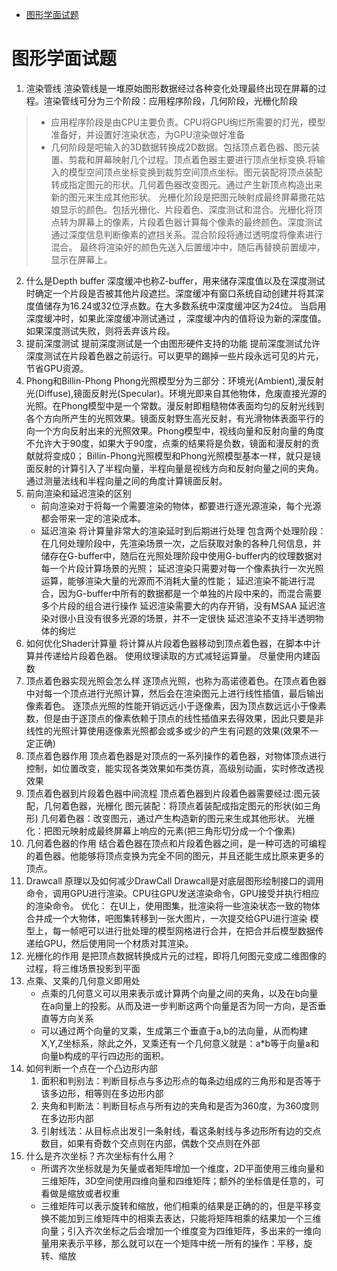 - [图形学面试题](#图形学面试题)

# 图形学面试题
1.  渲染管线
渲染管线是一堆原始图形数据经过各种变化处理最终出现在屏幕的过程。渲染管线可分为三个阶段：应用程序阶段，几何阶段，光栅化阶段
> * 应用程序阶段是由CPU主要负责。CPU将GPU绚烂所需要的灯光，模型准备好，并设置好渲染状态，为GPU渲染做好准备
> * 几何阶段是吧输入的3D数据转换成2D数据。包括顶点着色器、图元装置、剪裁和屏幕映射几个过程。顶点着色器主要进行顶点坐标变换.将输入的模型空间顶点坐标变换到裁剪空间顶点坐标。图元装配将顶点装配转成指定图元的形状。几何着色器改变图元。通过产生新顶点构造出来新的图元来生成其他形状。
> 光栅化阶段是把图元映射成最终屏幕撒花姑娘显示的颜色。包括光栅化、片段着色、深度测试和混合。光栅化将顶点转为屏幕上的像素，片段着色器计算每个像素的最终颜色。深度测试通过深度信息判断像素的遮挡关系。混合阶段将通过透明度将像素进行混合。
> 最终将渲染好的颜色先送入后置缓冲中，随后再替换前置缓冲，显示在屏幕上。

2. 什么是Depth buffer
   深度缓冲也称Z-buffer，用来储存深度值以及在深度测试时确定一个片段是否被其他片段遮拦。深度缓冲有窗口系统自动创建并将其深度值储存为16.24或32位浮点数。在大多数系统中深度缓冲区为24位。
   当启用深度缓冲时，如果此深度缓冲测试通过 ，深度缓冲内的值将设为新的深度值。如果深度测试失败，则将丢弃该片段。
3. 提前深度测试
   提前深度测试是一个由图形硬件支持的功能
    提前深度测试允许深度测试在片段着色器之前运行。可以更早的踢掉一些片段永远可见的片元，节省GPU资源。
4. Phong和Billin-Phong
   Phong光照模型分为三部分：环境光(Ambient),漫反射光(Diffuse),镜面反射光(Specular)。环境光即来自其他物体，危废直接光源的光照。在Phong模型中是一个常数。漫反射即粗糙物体表面均匀的反射光线到各个方向所产生的光照效果。镜面反射野生高光反射，有光滑物体表面平行的向一个方向反射出来的光照效果。Phong模型中，视线向量和反射向量的角度不允许大于90度，如果大于90度，点乘的结果将是负数，镜面和漫反射的贡献就将变成0；
   Billin-Phong光照模型和Phong光照模型基本一样，就只是镜面反射的计算引入了半程向量，半程向量是视线方向和反射向量之间的夹角。通过测量法线和半程向量之间的角度计算镜面反射。
5. 前向渲染和延迟渲染的区别
   * 前向渲染对于将每一个需要渲染的物体，都要进行逐光源渲染，每个光源都会带来一定的渲染成本。
   * 延迟渲染
        将计算量非常大的渲染延时到后期进行处理
        包含两个处理阶段：在几何处理阶段中，先渲染场景一次，之后获取对象的各种几何信息，并储存在G-buffer中，随后在光照处理阶段中使用G-buffer内的纹理数据对每一个片段计算场景的光照；
        延迟渲染只需要对每一个像素执行一次光照运算，能够渲染大量的光源而不消耗大量的性能；
        延迟渲染不能进行混合，因为G-buffer中所有的数据都是一个单独的片段中来的，而混合需要多个片段的组合进行操作
        延迟渲染需要大的内存开销，没有MSAA
        延迟渲染对很小且没有很多光源的场景，并不一定很快
        延迟渲染不支持半透明物体的绚烂
6. 如何优化Shader计算量
   将计算从片段着色器移动到顶点着色器，在脚本中计算并传递给片段着色器。
   使用纹理读取的方式减轻运算量。
   尽量使用内建函数
7. 顶点着色器实现光照会怎么样
   逐顶点光照，也称为高诺德着色。在顶点着色器中对每一个顶点进行光照计算，然后会在渲染图元上进行线性插值，最后输出像素着色。
   逐顶点光照的性能开销远远小于逐像素，因为顶点数远远小于像素数，但是由于逐顶点的像素依赖于顶点的线性插值来去得效果，因此只要是非线性的光照计算使用逐像素光照都会或多或少的产生有问题的效果(效果不一定正确)
8. 顶点着色器作用
   顶点着色器是对顶点的一系列操作的着色器，对物体顶点进行控制，如位置改变，能实现各类效果如布类仿真，高级别动画，实时修改透视效果
9.  顶点着色器到片段着色器中间流程
    顶点着色器到片段着色器需要经过:图元装配，几何着色器，光栅化
    图元装配：将顶点着装配成指定图元的形状(如三角形)
    几何着色器：改变图元，通过产生构造新的图元来生成其他形状。
    光栅化：把图元映射成最终屏幕上响应的元素(把三角形切分成一个个像素)
10. 几何着色器的作用
    结合着色器在顶点和片段着色器之间，是一种可选的可编程的着色器。他能够将顶点变换为完全不同的图元，并且还能生成比原来更多的顶点。
11. Drawcall 原理以及如何减少DrawCall
    Drawcall是对底层图形绘制接口的调用命令，调用GPU进行渲染。CPU往GPU发送渲染命令，GPU接受并执行相应的渲染命令。
    优化：
    在UI上，使用图集，批渲染将一些渲染状态一致的物体合并成一个大物体，吧图集转移到一张大图片，一次提交给GPU进行渲染
    模型上，每一帧吧可以进行批处理的模型网格进行合并，在把合并后模型数据传递给GPU，然后使用同一个材质对其渲染。
12. 光栅化的作用
    是把顶点数据转换成片元的过程，即将几何图元变成二维图像的过程，将三维场景投影到平面
13. 点乘、叉乘的几何意义即用处
    * 点乘的几何意义可以用来表示或计算两个向量之间的夹角，以及在b向量在a向量上的投影。从而及进一步判断这两个向量是否为同一方向，是否垂直等方向关系
    * 可以通过两个向量的叉乘，生成第三个垂直于a,b的法向量，从而构建X,Y,Z坐标系，除此之外，叉乘还有一个几何意义就是：a*b等于向量a和向量b构成的平行四边形的面积。
14. 如何判断一个点在一个凸边形内部
    1. 面积和判别法：判断目标点与多边形点的每条边组成的三角形和是否等于该多边形，相等则在多边形内部
    2. 夹角和判断法：判断目标点与所有边的夹角和是否为360度，为360度则在多边形内部
    3. 引射线法：从目标点出发引一条射线，看这条射线与多边形所有边的交点数目，如果有奇数个交点则在内部，偶数个交点则在外部
15. 什么是齐次坐标？齐次坐标有什么用？
    * 所谓齐次坐标就是为矢量或者矩阵增加一个维度，2D平面使用三维向量和三维矩阵，3D空间使用四维向量和四维矩阵；额外的坐标值是任意的，可看做是缩放或者权重
    * 三维矩阵可以表示旋转和缩放，他们相乘的结果是正确的的，但是平移变换不能加到三维矩阵中的相乘去表达，只能将矩阵相乘的结果加一个三维向量；引入齐次坐标之后会增加一个维度变为四维矩阵，多出来的一维向量用来表示平移，那么就可以在一个矩阵中统一所有的操作：平移，旋转、缩放
